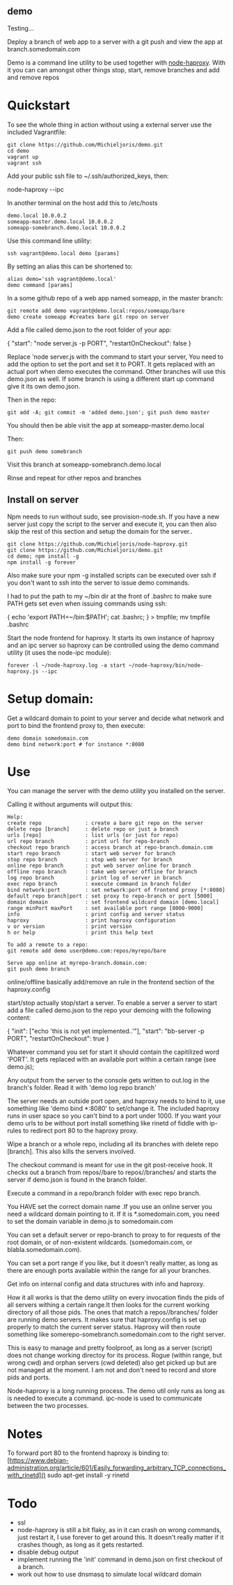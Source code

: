 demo
--------

Testing...

Deploy a branch of web app to a server with a git push and view the app at branch.somedomain.com

Demo is a command line utility to be used together with
[node-haproxy](https://github.com/michieljoris/node-haproxy). With it you can
can amongst other things stop, start, remove branches and add and remove repos

# Quickstart

To see the whole thing in action without using a external server use the included
Vagrantfile:

    git clone https://github.com/Michieljoris/demo.git
    cd demo
    vagrant up
    vagrant ssh

Add your public ssh file to ~/.ssh/authorized_keys, then:

   node-haproxy --ipc

In another terminal on the host add this to /etc/hosts

    demo.local 10.0.0.2
    someapp-master.demo.local 10.0.0.2
    someapp-somebranch.demo.local 10.0.0.2

Use this command line utility: 

    ssh vagrant@demo.local demo [params]

By setting an alias this can be shortened to:

    alias demo='ssh vagrant@demo.local'
    demo command [params]

In a some github repo of a web app named someapp, in the master branch:

    git remote add demo vagrant@demo.local:repos/someapp/bare
    demo create someapp #creates bare git repo on server

Add a file called demo.json to the root folder of your app:

{
    "start": "node server.js -p PORT",
    "restartOnCheckout": false
}

Replace 'node server.js with the command to start your server, You need to add
the option to set the port and set it to PORT. It gets replaced with an actual
port when demo executes the command. Other branches will use this demo.json as
well. If some branch is using a different start up command give it its own demo.json.

Then in the repo:

    git add -A; git commit -m 'added demo.json'; git push demo master

You should then be able visit the app at someapp-master.demo.local

Then:

    git push demo somebranch

Visit this branch at someapp-somebranch.demo.local

Rinse and repeat for other repos and branches

## Install on server

Npm needs to run without sudo, see provision-node.sh. If you have a new server
just copy the script to the server and execute it, you can then also skip the
rest of this section and setup the domain for the server..

    git clone https://github.com/Michieljoris/node-haproxy.git
    git clone https://github.com/Michieljoris/demo.git
    cd demo; npm install -g
    npm install -g forever

Also make sure your npm -g installed scripts can be executed over ssh if you
don't want to ssh into the server to issue demo commands.

I had to put the path to my ~/bin dir at the front of .bashrc to make sure
PATH gets set even when issuing commands using ssh:

{ echo 'export PATH=~/bin:$PATH'; cat .bashrc; } > tmpfile; mv tmpfile .bashrc

Start the node frontend for haproxy. It starts its own instance of haproxy and
an ipc server so haproxy can be controlled using the demo command utility (it
uses the node-ipc module):

    forever -l ~/node-haproxy.log -a start ~/node-haproxy/bin/node-haproxy.js --ipc

# Setup domain:

Get a wildcard domain to point to your server and decide what network and port
to bind the frontend proxy to, then execute:

    demo domain somedomain.com 
    demo bind network:port # for instance *:8080

# Use

You can manage the server with the demo utility you installed on the server.

Calling it without arguments  will output this:

    Help:
    create repo              : create a bare git repo on the server
    delete repo [branch]     : delete repo or just a branch
    urls [repo]              : list urls (or just for repo)
    url repo branch          : print url for repo-branch
    checkout repo branch     : access branch at repo-branch.domain.com
    start repo branch        : start web server for branch
    stop repo branch         : stop web server for branch
    online repo branch       : put web server online for branch
    offline repo branch      : take web server offline for branch
    log repo branch          : print log of server in branch
    exec repo branch         : execute command in branch folder
    bind network:port        : set network:port of frontend proxy [*:8080]
    default repo branch|port : set proxy to repo-branch or port [5000]
    domain domain            : set frontend wildcard domain [demo.local]
    range minPort maxPort    : set available port range [8000-9000]
    info                     : print config and server status
    haproxy                  : print haproxy configuration
    v or version             : print version
    h or help                : print this help text

    To add a remote to a repo:
    git remote add demo user@demo.com:repos/myrepo/bare

    Serve app online at myrepo-branch.domain.com:
    git push demo branch

online/offline basically add/remove an rule in the frontend section of the
haproxy.config

start/stop actually stop/start a server. To enable a server a server to start
add a file called demo.json to the repo your demoing with the following content:

{
    "init": ["echo 'this is not yet implemented..'"], 
    "start": "bb-server -p PORT",
    "restartOnCheckout": true
}

Whatever command you set for start it should contain the capitilized word
'PORT'. It gets replaced with an available port within a certain range (see
demo.js);

Any output from the server to the console gets written to out.log in the
branch's folder. Read it with 'demo log repo branch'

The server needs an outside port open, and haproxy needs to bind to it, use
something like 'demo bind *:8080' to set/change it. The included haproxy runs in
user space so you can't bind to a port under 1000. If you want your demo urls to
be without port install something like rinetd of fiddle with ip-rules to
redirect port 80 to the haproxy proxy.

Wipe a branch or a whole repo, including all its branches with delete repo
[branch]. This also kills the servers involved. 

The checkout command is meant for use in the git post-receive hook. It checks
out a branch from repos/<repo>/bare to repos/<repo>/branches/<branch> and starts
the server if demo.json is found in the branch folder. 

Execute a command in a repo/branch folder with exec repo branch.

You HAVE set the correct domain name .If you use an online server you need a
wildcard domain pointing to it. If it is *.somedomain.com, you need to set the
domain variable in demo.js to somedomain.com

You can set a default server or repo-branch to proxy to for requests of the root
domain, or of non-existent wildcards. (somedomain.com, or blabla.somedomain.com).

You can set a port range if you like, but it doesn't really matter, as long as
there are enough ports available within the range for all your branches.

Get info on internal config and data structures with info and haproxy.

How it all works is that the demo utility on every invocation finds the pids of
all servers withing a certain range.It then looks for the current working
directory of all those pids. The ones that match a
repos/<repo>/branches/<branch> folder are running demo servers. It makes sure
that haproxy.config is set up properly to match the current server status.
Haproxy will then route something like somerepo-somebranch.somedomain.com to
the right server.

This is easy to manage and pretty foolproof, as long as a server (script) does
not change working directoy for its process. Rogue (within range, but wrong cwd)
and orphan servers (cwd deleted) also get picked up but are not managed at the
moment. I am not and don't need to record and store pids and ports.

Node-haproxy is a long running process. The demo util only runs as long as is
needed to execute a command. ipc-node is used to communicate between the two
processes.

# Notes

To forward port 80 to the frontend haproxy is binding to: 
[https://www.debian-administration.org/article/601/Easily_forwarding_arbitrary_TCP_connections_with_rinetd]()
sudo apt-get install -y rinetd


# Todo

* ssl
* node-haproxy is still a bit flaky, as in it can crash on wrong commands, just
restart it, I use forever to get  around this. It doesn't really matter if it
crashes though, as long as it gets restarted.
* disable debug output 
* implement running the 'init' command in demo.json on first checkout of a branch.
* work out how to use dnsmasq to simulate local wildcard domain



